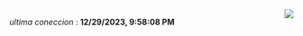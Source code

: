 

<div style="display: flex; justify-content: space-between;">
 <p align="right"><i>ultima coneccion</i> : <b>12/29/2023, 9:58:08 PM</b></p> 
 <img src="https://img.shields.io/badge/GitHub%20Action%20Status-Online-brightgreen?style=flat&logo=githubactions&logoColor=%23ffffff&labelColor=%23181717&color=%232088FF" />
</div>



